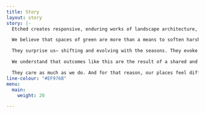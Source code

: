 ```yaml
---
title: Story
layout: story
story: |-
  Etched creates responsive, enduring works of landscape architecture, that cultivate connections between people and their environments.

  We believe that spaces of green are more than a means to soften harsh edges and angular lines. They’re a place of calm in an otherwise kinetic life. A lens to capture northern light.

  They surprise us— shifting and evolving with the seasons. They evoke the imagination. They’re a complex tapestry of colour, texture, form and materiality.

  We understand that outcomes like this are the result of a shared and collaborative journey between our team, and our network of designers and makers.

  They care as much as we do. And for that reason, our places feel different. With every detail a binding thread in a larger story, our places are etched in time.
line-colour: "#EF976B"
menu:
  main:
    weight: 20

---
```

